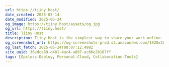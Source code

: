 ```yaml
---
url: https://tiiny.host/
date_created: 2025-05-14
date_modified: 2025-05-24
og_image: https://tiiny.host/assets/og.jpg
og_url: https://tiiny.host/
title: Tiiny Host
description: Tiiny Host is the simplest way to share your work online.
og_screenshot_url: https://og-screenshots-prod.s3.amazonaws.com/1920x1080/80/false/18b46bec01675e7c5938c17c1c958bb4517641fe8fcc8dce7b4968d8c5063e81.jpeg
og_last_fetch: 2025-05-24T08:07:12.498Z
site_uuid: 36edca89-d481-4ac4-a897-ac66e2b107ff
tags: [Opsless-Deploy, Personal-Cloud, Collaboration-Tools]
---
```


